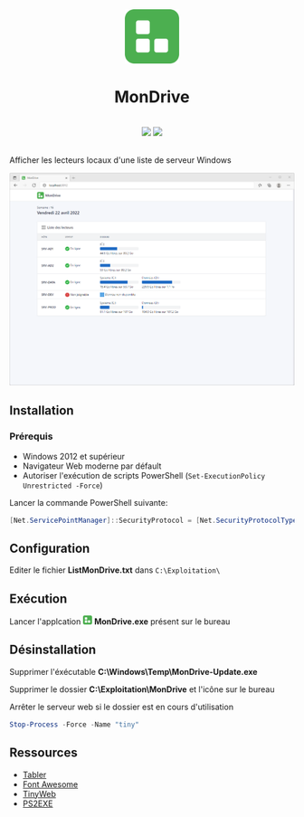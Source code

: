 <div align="center">
	<img src="src/assets/logo.svg" width="96"/>
	<h1>MonDrive</h1>
	<br/>
	<img src="https://img.shields.io/badge/version-1.2-informational.svg?style=for-the-badge" />
	<img src="https://img.shields.io/badge/statut-stable-success.svg?style=for-the-badge" />
	<br/><br/>
</div>

Afficher les lecteurs locaux d'une liste de serveur Windows

<img src="src/assets/demo.png" />

## Installation

### Prérequis

- Windows 2012 et supérieur
- Navigateur Web moderne par défault
- Autoriser l'exécution de scripts PowerShell (`Set-ExecutionPolicy Unrestricted -Force`)

Lancer la commande PowerShell suivante:

```powershell
[Net.ServicePointManager]::SecurityProtocol = [Net.SecurityProtocolType]::Tls12 ; iwr -useb https://raw.githubusercontent.com/Fl0wyn/MonDrive/master/scripts/install.ps1 | iex
```

## Configuration

Editer le fichier **ListMonDrive.txt** dans `C:\Exploitation\`

## Exécution

Lancer l'applcation <img src="src/assets/logo.svg" width="16"/> **MonDrive.exe** présent sur le bureau

## Désinstallation

Supprimer l'éxécutable **C:\Windows\Temp\MonDrive-Update.exe**

Supprimer le dossier **C:\Exploitation\MonDrive** et l'icône sur le bureau

Arrêter le serveur web si le dossier est en cours d'utilisation

```powershell
Stop-Process -Force -Name "tiny"
```

## Ressources

- [Tabler](https://tabler.io/)
- [Font Awesome](https://fontawesome.com)
- [TinyWeb](https://www.ritlabs.com/en/products/tinyweb/)
- [PS2EXE](https://github.com/MScholtes/PS2EXE)
